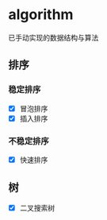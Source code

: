# algorithm

已手动实现的数据结构与算法

## 排序

### 稳定排序

- [x] 冒泡排序
- [x] 插入排序

### 不稳定排序

- [x] 快速排序

## 树

- [x] 二叉搜索树